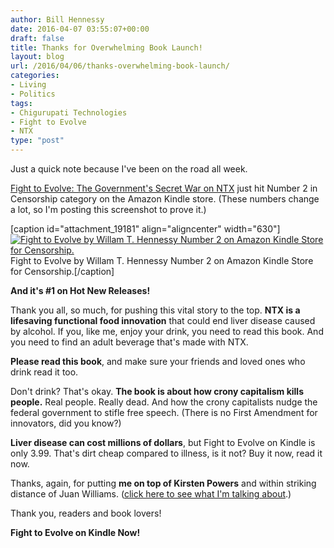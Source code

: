 ```yaml
---
author: Bill Hennessy
date: 2016-04-07 03:55:07+00:00
draft: false
title: Thanks for Overwhelming Book Launch!
layout: blog
url: /2016/04/06/thanks-overwhelming-book-launch/
categories:
- Living
- Politics
tags:
- Chigurupati Technologies
- Fight to Evolve
- NTX
type: "post"
---
```


Just a quick note because I've been on the road all week.

[Fight to Evolve: The Government's Secret War on NTX](https://www.amazon.com/Fight-To-Evolve-Governments-Secret-ebook/dp/B01DORSX0O/ref=zg_bs_157465011_2) just hit Number 2 in Censorship category on the Amazon Kindle store. (These numbers change a lot, so I'm posting this screenshot to prove it.)

[caption id="attachment_19181" align="aligncenter" width="630"][![Fight to Evolve by Willam T. Hennessy Number 2 on Amazon Kindle Store for Censorship.](https://hennessysview.com/wp-content/uploads/2016/04/Screenshot-2016-04-06-21.43.41.png)
](https://www.amazon.com/Fight-To-Evolve-Governments-Secret-ebook/dp/B01DORSX0O/ref=zg_bs_157465011_2) Fight to Evolve by Willam T. Hennessy Number 2 on Amazon Kindle Store for Censorship.[/caption]

**And it's #1 on Hot New Releases!**



Thank you all, so much, for pushing this vital story to the top. **NTX is a lifesaving functional food innovation** that could end liver disease caused by alcohol. If you, like me, enjoy your drink, you need to read this book. And you need to find an adult beverage that's made with NTX.

**Please read this book**, and make sure your friends and loved ones who drink read it too.

Don't drink? That's okay. **The book is about how crony capitalism kills people.** Real people. Really dead. And how the crony capitalists nudge the federal government to stifle free speech. (There is no First Amendment for innovators, did you know?)

**Liver disease can cost millions of dollars**, but Fight to Evolve on Kindle is only 3.99. That's dirt cheap compared to illness, is it not? Buy it now, read it now.

Thanks, again, for putting **me on top of Kirsten Powers** and within striking distance of Juan Williams. ([click here to see what I'm talking about](https://www.amazon.com/gp/bestsellers/digital-text/157465011/ref=pd_zg_hrsr_kstore_1_7_last).)

Thank you, readers and book lovers!

**Fight to Evolve on Kindle Now!**
